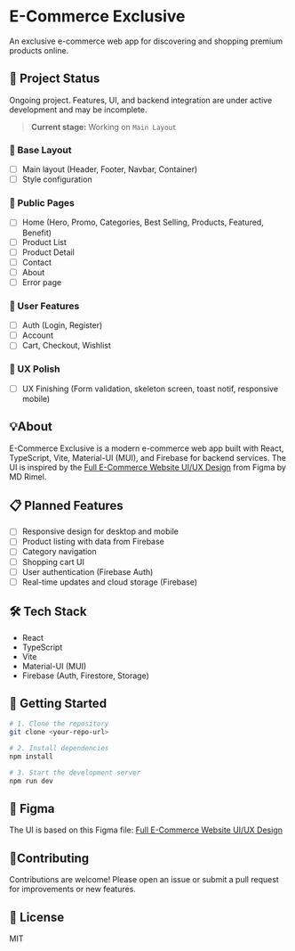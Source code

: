 
# E-Commerce Exclusive

An exclusive e-commerce web app for discovering and shopping premium products online.

## 🚧 Project Status

Ongoing project. Features, UI, and backend integration are under active development and may be incomplete.

> **Current stage:** Working on `Main Layout`

### 🔹 Base Layout

- [ ] Main layout (Header, Footer, Navbar, Container)
- [ ] Style configuration

### 🔹 Public Pages

- [ ] Home (Hero, Promo, Categories, Best Selling, Products, Featured, Benefit)
- [ ] Product List
- [ ] Product Detail
- [ ] Contact
- [ ] About
- [ ] Error page

### 🔹 User Features

- [ ] Auth (Login, Register)
- [ ] Account
- [ ] Cart, Checkout, Wishlist

### 🔹 UX Polish

- [ ] UX Finishing (Form validation, skeleton screen, toast notif, responsive mobile)

## 💡About

E-Commerce Exclusive is a modern e-commerce web app built with React, TypeScript, Vite, Material-UI (MUI), and Firebase for backend services. The UI is inspired by the [Full E-Commerce Website UI/UX Design](https://www.figma.com/community/file/1219312065205187851) from Figma by MD Rimel.

## 📋 Planned Features

- [ ] Responsive design for desktop and mobile
- [ ] Product listing with data from Firebase
- [ ] Category navigation
- [ ] Shopping cart UI
- [ ] User authentication (Firebase Auth)
- [ ] Real-time updates and cloud storage (Firebase)

## 🛠️ Tech Stack

- React
- TypeScript
- Vite
- Material-UI (MUI)
- Firebase (Auth, Firestore, Storage)

## 🚀 Getting Started

```bash
# 1. Clone the repository
git clone <your-repo-url>

# 2. Install dependencies
npm install

# 3. Start the development server
npm run dev
```

## 🎨 Figma

The UI is based on this Figma file: [Full E-Commerce Website UI/UX Design](https://www.figma.com/design/mLGzNknh0Iljbq1Yoo4szo/Full-E-Commerce-Website-UI-UX-Design--Community-?node-id=1-3&p=f&t=vgZVno6XvZyh27CY-0)

## 🧍Contributing

Contributions are welcome! Please open an issue or submit a pull request for improvements or new features.

## 📄 License

MIT
